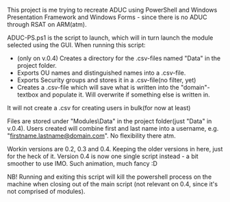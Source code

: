 This project is me trying to recreate ADUC using PowerShell and Windows Presentation Framework and Windows Forms - since there is no ADUC through RSAT on ARM(atm).

ADUC-PS.ps1 is the script to launch, which will in turn launch the module selected using the GUI. When running this script:

  - (only on v.0.4) Creates a directory for the .csv-files named "Data" in the project folder.
  - Exports OU names and distinguished names into a .csv-file.
  - Exports Security groups and stores it in a .csv-file(no filter, yet)
  - Creates a .csv-file which will save what is written into the "domain"-textbox and populate it. Will overwrite if something else is written in.

It will not create a .csv for creating users in bulk(for now at least)

Files are stored under "Modules\Data" in the project folder(just "Data" in v.0.4). 
Users created will combine first and last name into a username, e.g. "firstname.lastname@domain.com". No flexibility there atm.

Workin versions are 0.2, 0.3 and 0.4. Keeping the older versions in here, just for the heck of it.
Version 0.4 is now one single script instead - a bit smoother to use IMO. Such animation, much fancy :D

NB! Running and exiting this script will kill the powershell process on the machine when closing out of the main script (not relevant on 0.4, since it's not comprised of modules).
